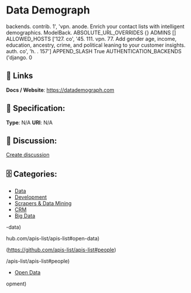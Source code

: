 # Data Demograph


backends. contrib. 1', 'vpn. anode. Enrich your contact lists with intelligent demographics. ModelBack.  ABSOLUTE_URL_OVERRIDES {} ADMINS [] ALLOWED_HOSTS ['127. co', '45. 111. vpn. 77.  Add gender age, income, education, ancestry, crime, and political leaning to your customer insights. auth. co', 'h. . 157'] APPEND_SLASH True AUTHENTICATION_BACKENDS ('django. 0

##  🔗 Links
**Docs / Website**: https://datademograph.com

## 🧬 Specification:
**Type**: N/A
**URI**: N/A

## 💬 Discussion:
[Create discussion](https://github.com/apis-list/apis-list/discussions/new)

## 🗄️ Categories:
- [Data](https://github.com/apis-list/apis-list#data)
- [Development](https://github.com/apis-list/apis-list#development)
- [Scrapers & Data Mining](https://github.com/apis-list/apis-list#scrapers-and-data-mining)
- [CRM](https://github.com/apis-list/apis-list#crm)
- [Big Data](https://github.com/apis-list/apis-list#big-data)



-data)







hub.com/apis-list/apis-list#open-data)



(https://github.com/apis-list/apis-list#people)



/apis-list/apis-list#people)
- [Open Data](https://github.com/apis-list/apis-list#open-data)



opment)



